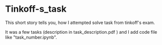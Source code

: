 # Tinkoff-s_task
This short story tells you, how I attempted solve task from tinkoff's exam.

It was a few tasks (description in task_description.pdf ) and I add code file like "task_number.ipynb".
